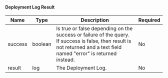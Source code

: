 <!-- markdownlint-disable MD041 -->
#### Deployment Log Result

| Name    | Type    | Description                                                                                                                                                             | Required |
|---------|---------|-------------------------------------------------------------------------------------------------------------------------------------------------------------------------|----------|
| success | boolean | Is true or false depending on the success or failure of the query. If success is false, then result is not returned and a text field named "error" is returned instead. | No       |
| result  | log     | The Deployment Log.                                                                                                                                                     | No       |
